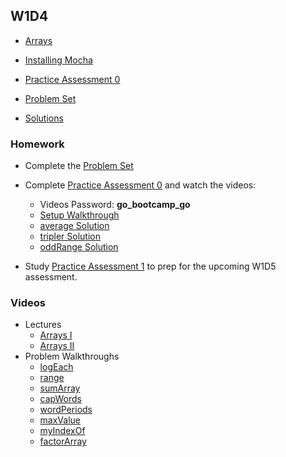 ## W1D4

+ [Arrays][arrays]

+ [Installing Mocha][mocha]
+ [Practice Assessment 0][practice-0]


+ [Problem Set][problems-w1d4]
+ [Solutions][solutions-w1d4]


### Homework

+ Complete the [Problem Set][problems-w1d4]
+ Complete [Practice Assessment 0][practice-0] and watch the videos:
  + Videos Password: **go_bootcamp_go**
  + [Setup Walkthrough][assessment-setup]
  + [average Solution][average]
  + [tripler Solution][tripler]
  + [oddRange Solution][odd-range]

+ Study [Practice Assessment 1][practice-1] to prep for the upcoming W1D5 assessment.

### Videos

+ Lectures
  + [Arrays I](https://vimeo.com/207855054/ec0d110830)
  + [Arrays II](https://vimeo.com/207855102/4253599380)
+ Problem Walkthroughs
  + [logEach](https://vimeo.com/206629412/eb37cf88df)
  + [range](https://vimeo.com/206629555/8dbd06658b)
  + [sumArray](https://vimeo.com/213574913/df3e640a2a)
  + [capWords](https://vimeo.com/206629380/11c17ab8ef)
  + [wordPeriods](https://vimeo.com/221020992/9028c5bb06)
  + [maxValue](https://vimeo.com/206629452/d0ab647c2d)
  + [myIndexOf](https://vimeo.com/365615116/4f0b068ae9)
  + [factorArray](https://vimeo.com/365616125/7d3b0481d6)

[arrays]: ./notes/arrays.md
[problems-w1d4]: ./problems/problem_set.md
[solutions-w1d4]: ./problems/solution.js
[practice-0]: /practice_assessments/practice_0
[practice-1]: /practice_assessments/practice_1
[assessment-setup]: https://vimeo.com/212974113/0460ab776b
[average]: https://vimeo.com/212974094/8ac1c05e30
[tripler]: https://vimeo.com/212974082/94ac351774
[odd-range]: https://vimeo.com/212974062/c45810761b
[mocha]: ./notes/mocha.md
